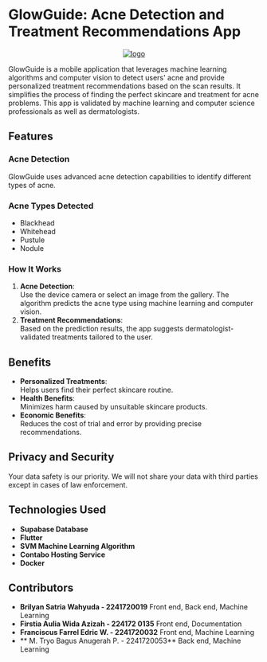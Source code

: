 # GlowGuide: Acne Detection and Treatment Recommendations App

<div align="center">
<a href="https://imgbb.com/"><img src="https://i.ibb.co.com/yVRkMd2/logo.jpg" alt="logo" border="0"></a>
</div> 


GlowGuide is a mobile application that leverages machine learning algorithms and computer vision to detect users' acne and provide personalized treatment recommendations based on the scan results. It simplifies the process of finding the perfect skincare and treatment for acne problems. This app is validated by machine learning and computer science professionals as well as dermatologists.

## Features

### Acne Detection
GlowGuide uses advanced acne detection capabilities to identify different types of acne.

### Acne Types Detected
- Blackhead  
- Whitehead  
- Pustule  
- Nodule  

### How It Works
1. **Acne Detection**:  
   Use the device camera or select an image from the gallery. The algorithm predicts the acne type using machine learning and computer vision.
2. **Treatment Recommendations**:  
   Based on the prediction results, the app suggests dermatologist-validated treatments tailored to the user.

## Benefits
- **Personalized Treatments**:  
  Helps users find their perfect skincare routine.
- **Health Benefits**:  
  Minimizes harm caused by unsuitable skincare products.
- **Economic Benefits**:  
  Reduces the cost of trial and error by providing precise recommendations.

## Privacy and Security
Your data safety is our priority. We will not share your data with third parties except in cases of law enforcement.

## Technologies Used
- **Supabase Database**  
- **Flutter**  
- **SVM Machine Learning Algorithm**  
- **Contabo Hosting Service**  
- **Docker**  

## Contributors
- **Brilyan Satria Wahyuda - 2241720019** Front end, Back end, Machine Learning
- **Firstia Aulia Wida Azizah - 224172 0135** Front end, Documentation
- **Franciscus Farrel Edric W. - 2241720032** Front end, Machine Learning
- ** M. Tryo Bagus Anugerah P. - 2241720053** Back end, Machine Learning
